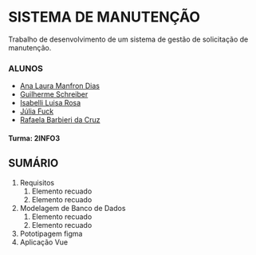 # SISTEMA DE MANUTENÇÃO

Trabalho de desenvolvimento de um sistema de gestão de solicitação de manutenção.

### ALUNOS

- [Ana Laura Manfron Dias](http://github.com/analauradias)
- [Guilherme Schreiber](http://github.com/GuilhermeSchreiber7)
- [Isabelli Luisa Rosa](http://github.com/isabellirosa)
- [Júlia Fuck](http://github.com/fujulia)
- [Rafaela Barbieri da Cruz](http://github.com/rafaelabarbieric)

#### Turma: 2INFO3

## SUMÁRIO

1. Requisitos
    1. Elemento recuado
    2. Elemento recuado
1. Modelagem de Banco de Dados
    1. Elemento recuado
    2. Elemento recuado
1. Pototipagem figma
1. Aplicação Vue
